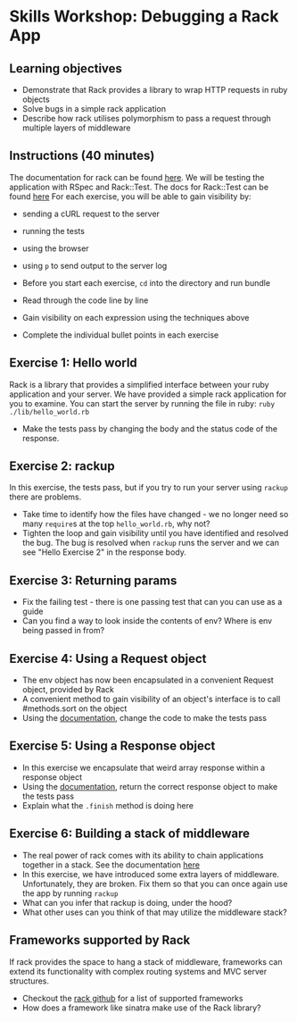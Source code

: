 # Skills Workshop: Debugging a Rack App

## Learning objectives
* Demonstrate that Rack provides a library to wrap HTTP requests in ruby objects
* Solve bugs in a simple rack application
* Describe how rack utilises polymorphism to pass a request through multiple layers of middleware

## Instructions (40 minutes)
The documentation for rack can be found [here](https://github.com/rack/rack).
We will be testing the application with RSpec and Rack::Test. The docs for Rack::Test can be found [here](https://github.com/brynary/rack-test)
For each exercise, you will be able to gain visibility by:
* sending a cURL request to the server
* running the tests
* using the browser 
* using `p` to send output to the server log

* Before you start each exercise, `cd` into the directory and run bundle
* Read through the code line by line
* Gain visibility on each expression using the techniques above
* Complete the individual bullet points in each exercise

## Exercise 1: Hello world

Rack is a library that provides a simplified interface between your ruby application and your server. We have provided a simple rack application for you to examine. You can start the server by running the file in ruby: `ruby ./lib/hello_world.rb`

* Make the tests pass by changing the body and the status code of the response.

## Exercise 2: rackup

In this exercise, the tests pass, but if you try to run your server using `rackup` there are problems.
* Take time to identify how the files have changed - we no longer need so many `require`s at the top `hello_world.rb`, why not?
* Tighten the loop and gain visibility until you have identified and resolved the bug. The bug is resolved when `rackup` runs the server and we can see "Hello Exercise 2" in the response body.

## Exercise 3: Returning params

* Fix the failing test - there is one passing test that can you can use as a guide
* Can you find a way to look inside the contents of env? Where is env being passed in from?

## Exercise 4: Using a Request object

* The env object has now been encapsulated in a convenient Request object, provided by Rack
* A convenient method to gain visibility of an object's interface is to call #methods.sort on the object
* Using the [documentation](http://www.rubydoc.info/gems/rack/Rack/Request), change the code to make the tests pass

## Exercise 5: Using a Response object

* In this exercise we encapsulate that weird array response within a response object
* Using the [documentation](http://www.rubydoc.info/gems/rack/Rack/Response), return the correct response object to make the tests pass
* Explain what the `.finish` method is doing here

## Exercise 6: Building a stack of middleware

* The real power of rack comes with its ability to chain applications together in a stack. See the documentation [here](http://www.rubydoc.info/gems/rack/Rack/Builder)
* In this exercise, we have introduced some extra layers of middleware. Unfortunately, they are broken. Fix them so that you can once again use the app by running `rackup`
* What can you infer that rackup is doing, under the hood? 
* What other uses can you think of that may utilize the middleware stack?

## Frameworks supported by Rack

If rack provides the space to hang a stack of middleware, frameworks can extend its functionality with complex routing systems and MVC server structures. 
* Checkout the [rack github](https://github.com/rack/rack) for a list of supported frameworks
* How does a framework like sinatra make use of the Rack library?
